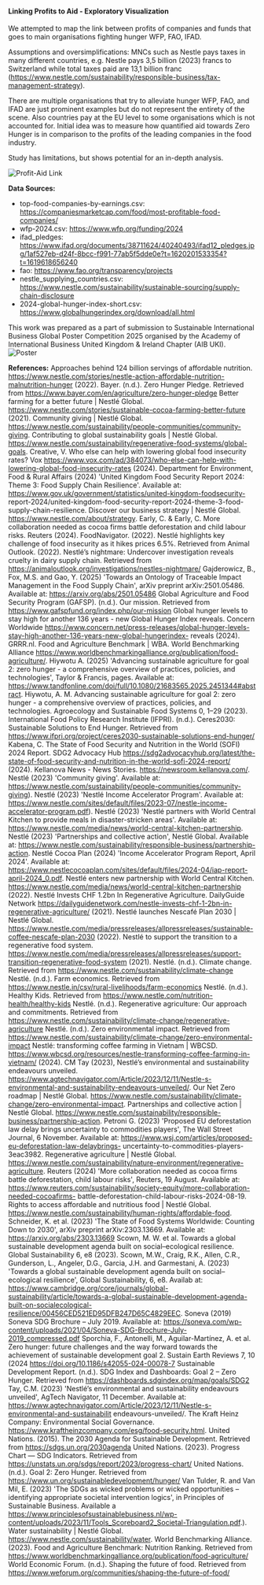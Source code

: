 #### Linking Profits to Aid - Exploratory Visualization

We attempted to map the link between profits of companies and funds that goes to main organisations fighting hunger WFP, FAO, IFAD.

Assumptions and oversimplifications:
MNCs such as Nestle pays taxes in many different countries, e.g. Nestle pays 3,5 billion (2023) francs to Switzerland while total taxes paid are 13,1 billion franc (https://www.nestle.com/sustainability/responsible-business/tax-management-strategy).

There are multiple organisations that try to alleviate hunger WFP, FAO, and IFAD are just prominent examples but do not represent the entirety of the scene. Also countries pay at the EU level to some organisations which is not accounted for. Initial idea was to measure how quantified aid towards Zero Hunger is in comparison to the profits of the leading companies in the food industry.

Study has limitations, but shows potential for an in-depth analysis. 

![Profit-Aid Link](profit-aid.png)

**Data Sources:**
- top-food-companies-by-earnings.csv: https://companiesmarketcap.com/food/most-profitable-food-companies/
- wfp-2024.csv: https://www.wfp.org/funding/2024
- ifad_pledges: https://www.ifad.org/documents/38711624/40240493/ifad12_pledges.jpg/1af527eb-d24f-8bcc-f991-77ab5f5dde0e?t=1620201533354?t=1619618656240
- fao: https://www.fao.org/transparency/projects
- nestle_supplying_countries.csv: https://www.nestle.com/sustainability/sustainable-sourcing/supply-chain-disclosure
- 2024-global-hunger-index-short.csv: https://www.globalhungerindex.org/download/all.html

This work was prepared as a part of submission to Sustainable International Business Global Poster Competition 2025 organised by the Academy of International Business United
Kingdom & Ireland Chapter (AIB UKI).
![Poster](poster.png)

**References:**
Approaches behind 124 billion servings of affordable nutrition. https://www.nestle.com/stories/nestle-action-affordable-nutrition-malnutrition-hunger (2022).
Bayer. (n.d.). Zero Hunger Pledge. Retrieved from https://www.bayer.com/en/agriculture/zero-hunger-pledge
Better farming for a better future | Nestlé Global. https://www.nestle.com/stories/sustainable-cocoa-farming-better-future (2021).
Community giving | Nestlé Global. https://www.nestle.com/sustainability/people-communities/community-giving.
Contributing to global sustainability goals | Nestlé Global. https://www.nestle.com/sustainability/regenerative-food-systems/global-goals.
Creative, V. Who else can help with lowering global food insecurity rates? Vox https://www.vox.com/ad/384073/who-else-can-help-with-lowering-global-food-insecurity-rates (2024).
Department for Environment, Food & Rural Affairs (2024) 'United Kingdom Food Security Report 2024: Theme 3: Food Supply Chain Resilience'. Available at: https://www.gov.uk/government/statistics/united-kingdom-foodsecurity-
report-2024/united-kingdom-food-security-report-2024-theme-3-food-supply-chain-resilience.
Discover our business strategy | Nestlé Global. https://www.nestle.com/about/strategy.
Early, C. & Early, C. More collaboration needed as cocoa firms battle deforestation and child labour risks. Reuters (2024).
FoodNavigator. (2022). Nestlé highlights key challenge of food insecurity as it hikes prices 6.5%. Retrieved from Animal Outlook. (2022). Nestlé’s nightmare: Undercover investigation reveals cruelty in dairy supply chain.
Retrieved from https://animaloutlook.org/investigations/nestles-nightmare/
Gajderowicz, B., Fox, M.S. and Gao, Y. (2025) 'Towards an Ontology of Traceable Impact Management in the Food Supply Chain', arXiv preprint arXiv:2501.05486. Available at: https://arxiv.org/abs/2501.05486
Global Agriculture and Food Security Program (GAFSP). (n.d.). Our mission. Retrieved from https://www.gafspfund.org/index.php/our-mission
Global hunger levels to stay high for another 136 years - new Global Hunger Index reveals. Concern Worldwide https://www.concern.net/press-releases/global-hunger-levels-stay-high-another-136-years-new-global-hungerindex-
reveals (2024).
GRRR.nl. Food and Agriculture Benchmark | WBA. World Benchmarking Alliance https://www.worldbenchmarkingalliance.org/publication/food-agriculture/.
Hiywotu A. (2025) 'Advancing sustainable agriculture for goal 2: zero hunger - a comprehensive overview of practices, policies, and technologies', Taylor & Francis, pages. Available at:
https://www.tandfonline.com/doi/full/10.1080/21683565.2025.2451344#abstract.
Hiywotu, A. M. Advancing sustainable agriculture for goal 2: zero hunger - a comprehensive overview of practices, policies, and technologies. Agroecology and Sustainable Food Systems 0, 1–29 (2023).
International Food Policy Research Institute (IFPRI). (n.d.). Ceres2030: Sustainable Solutions to End Hunger. Retrieved from https://www.ifpri.org/project/ceres2030-sustainable-solutions-end-hunger/
Kabena, C. The State of Food Security and Nutrition in the World (SOFI) 2024 Report. SDG2 Advocacy Hub https://sdg2advocacyhub.org/latest/the-state-of-food-security-and-nutrition-in-the-world-sofi-2024-report/ (2024).
Kellanova News - News Stories. https://newsroom.kellanova.com/.
Nestlé (2023) 'Community giving'. Available at: https://www.nestle.com/sustainability/people-communities/community-giving).
Nestlé (2023) 'Nestlé Income Accelerator Program'. Available at: https://www.nestle.com/sites/default/files/2023-07/nestle-income-accelerator-program.pdf).
Nestlé (2023) 'Nestlé partners with World Central Kitchen to provide meals in disaster-stricken areas'. Available at: https://www.nestle.com/media/news/world-central-kitchen-partnership.
Nestlé (2023) 'Partnerships and collective action', Nestlé Global. Available at: https://www.nestle.com/sustainability/responsible-business/partnership-action.
Nestlé Cocoa Plan (2024) 'Income Accelerator Program Report, April 2024'. Available at: https://www.nestlecocoaplan.com/sites/default/files/2024-04/iap-report-april-2024_0.pdf.
Nestlé enters new partnership with World Central Kitchen. https://www.nestle.com/media/news/world-central-kitchen-partnership (2022).
Nestlé Invests CHF 1.2bn In Regenerative Agriculture. DailyGuide Network https://dailyguidenetwork.com/nestle-invests-chf-1-2bn-in-regenerative-agriculture/ (2021).
Nestlé launches Nescafé Plan 2030 | Nestlé Global. https://www.nestle.com/media/pressreleases/allpressreleases/sustainable-coffee-nescafe-plan-2030 (2022).
Nestlé to support the transition to a regenerative food system. https://www.nestle.com/media/pressreleases/allpressreleases/support-transition-regenerative-food-system (2021).
Nestlé. (n.d.). Climate change. Retrieved from https://www.nestle.com/sustainability/climate-change
Nestlé. (n.d.). Farm economics. Retrieved from https://www.nestle.in/csv/rural-livelihoods/farm-economics
Nestlé. (n.d.). Healthy Kids. Retrieved from https://www.nestle.com/nutrition-health/healthy-kids
Nestlé. (n.d.). Regenerative agriculture: Our approach and commitments. Retrieved from https://www.nestle.com/sustainability/climate-change/regenerative-agriculture
Nestlé. (n.d.). Zero environmental impact. Retrieved from https://www.nestle.com/sustainability/climate-change/zero-environmental-impact
Nestlé: transforming coffee farming in Vietnam | WBCSD. https://www.wbcsd.org/resources/nestle-transforming-coffee-farming-in-vietnam/ (2024).
CM Tay (2023), Nestlé’s environmental and sustainability endeavours unveiled. https://www.agtechnavigator.com/Article/2023/12/11/Nestle-s-environmental-and-sustainability-endeavours-unveiled/.
Our Net Zero roadmap | Nestlé Global. https://www.nestle.com/sustainability/climate-change/zero-environmental-impact.
Partnerships and collective action | Nestlé Global. https://www.nestle.com/sustainability/responsible-business/partnership-action.
Petroni G. (2023) 'Proposed EU deforestation law delay brings uncertainty to commodities players', The Wall Street Journal, 6 November. Available at: https://www.wsj.com/articles/proposed-eu-deforestation-law-delaybrings-
uncertainty-to-commodities-players-3eac3982.
Regenerative agriculture | Nestlé Global. https://www.nestle.com/sustainability/nature-environment/regenerative-agriculture.
Reuters (2024) 'More collaboration needed as cocoa firms battle deforestation, child labour risks', Reuters, 19 August. Available at: https://www.reuters.com/sustainability/society-equity/more-collaboration-needed-cocoafirms-
battle-deforestation-child-labour-risks-2024-08-19.
Rights to access affordable and nutritious food | Nestlé Global. https://www.nestle.com/sustainability/human-rights/affordable-food.
Schneider, K. et al. (2023) 'The State of Food Systems Worldwide: Counting Down to 2030', arXiv preprint arXiv:2303.13669. Available at: https://arxiv.org/abs/2303.13669
Scown, M. W. et al. Towards a global sustainable development agenda built on social–ecological resilience. Global Sustainability 6, e8 (2023).
Scown, M.W., Craig, R.K., Allen, C.R., Gunderson, L., Angeler, D.G., Garcia, J.H. and Garmestani, A. (2023) 'Towards a global sustainable development agenda built on social–ecological resilience', Global Sustainability, 6, e8. Availab
at: https://www.cambridge.org/core/journals/global-sustainability/article/towards-a-global-sustainable-development-agenda-built-on-socialecological-resilience/00456CED521ED95DFB247D65C4829EEC.
Soneva (2019) Soneva SDG Brochure – July 2019. Available at: https://soneva.com/wp-content/uploads/2021/04/Soneva-SDG-Brochure-July-2019_compressed.pdf
Sporchia, F., Antonelli, M., Aguilar-Martínez, A. et al. Zero hunger: future challenges and the way forward towards the achievement of sustainable development goal 2. Sustain Earth Reviews 7, 10 (2024
https://doi.org/10.1186/s42055-024-00078-7
Sustainable Development Report. (n.d.). SDG Index and Dashboards: Goal 2 – Zero Hunger. Retrieved from https://dashboards.sdgindex.org/map/goals/SDG2
Tay, C.M. (2023) 'Nestlé’s environmental and sustainability endeavours unveiled', AgTech Navigator, 11 December. Available at: https://www.agtechnavigator.com/Article/2023/12/11/Nestle-s-environmental-and-sustainabilit
endeavours-unveiled/.
The Kraft Heinz Company: Environmental Social Governance. https://www.kraftheinzcompany.com/esg/food-security.html.
United Nations. (2015). The 2030 Agenda for Sustainable Development. Retrieved from https://sdgs.un.org/2030agenda
United Nations. (2023). Progress Chart — SDG Indicators. Retrieved from https://unstats.un.org/sdgs/report/2023/progress-chart/
United Nations. (n.d.). Goal 2: Zero Hunger. Retrieved from https://www.un.org/sustainabledevelopment/hunger/
Van Tulder, R. and Van Mil, E. (2023) 'The SDGs as wicked problems or wicked opportunities – identifying appropriate societal intervention logics', in Principles of Sustainable Business. Available a
https://www.principlesofsustainablebusiness.nl/wp-content/uploads/2023/11/Tools_Scoreboard2_Societal-Triangulation.pdf.).
Water sustainability | Nestlé Global. https://www.nestle.com/sustainability/water.
World Benchmarking Alliance. (2023). Food and Agriculture Benchmark: Nutrition Ranking. Retrieved from https://www.worldbenchmarkingalliance.org/publication/food-agriculture/
World Economic Forum. (n.d.). Shaping the future of food. Retrieved from https://www.weforum.org/communities/shaping-the-future-of-food/
